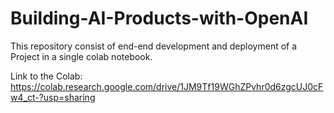 # Building-AI-Products-with-OpenAI 
This repository consist of end-end development and deployment of a Project in a single colab notebook. 

Link to the Colab: https://colab.research.google.com/drive/1JM9Tf19WGhZPvhr0d6zgcUJ0cFw4_ct-?usp=sharing
